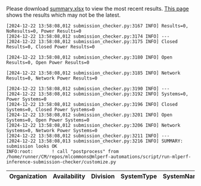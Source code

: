 Please download [summary.xlsx](summary.xlsx) to view the most recent results. [This page](https://docs.google.com/spreadsheets/d/e/2PACX-1vSCu8F7Hwck-AGJ5kWxi2G3xhO5MJoc_igybvsxjCt-2fEEYyf2BIcR0rTXW0eUzg/pubhtml) shows the results which may not be the latest. 
 ```
[2024-12-22 13:58:08,012 submission_checker.py:3167 INFO] Results=0, NoResults=0, Power Results=0
[2024-12-22 13:58:08,012 submission_checker.py:3174 INFO] ---
[2024-12-22 13:58:08,012 submission_checker.py:3175 INFO] Closed Results=0, Closed Power Results=0

[2024-12-22 13:58:08,012 submission_checker.py:3180 INFO] Open Results=0, Open Power Results=0

[2024-12-22 13:58:08,012 submission_checker.py:3185 INFO] Network Results=0, Network Power Results=0

[2024-12-22 13:58:08,012 submission_checker.py:3190 INFO] ---
[2024-12-22 13:58:08,012 submission_checker.py:3192 INFO] Systems=0, Power Systems=0
[2024-12-22 13:58:08,012 submission_checker.py:3196 INFO] Closed Systems=0, Closed Power Systems=0
[2024-12-22 13:58:08,012 submission_checker.py:3201 INFO] Open Systems=0, Open Power Systems=0
[2024-12-22 13:58:08,012 submission_checker.py:3206 INFO] Network Systems=0, Network Power Systems=0
[2024-12-22 13:58:08,012 submission_checker.py:3211 INFO] ---
[2024-12-22 13:58:08,013 submission_checker.py:3216 INFO] SUMMARY: submission looks OK
INFO:root:       ! call "postprocess" from /home/runner/CM/repos/mlcommons@mlperf-automations/script/run-mlperf-inference-submission-checker/customize.py

```

| Organization   | Availability   | Division   | SystemType   | SystemName   | Platform   | Model   | MlperfModel   | Scenario   | Result   | Accuracy   | number_of_nodes   | host_processor_model_name   | host_processors_per_node   | host_processor_core_count   | accelerator_model_name   | accelerators_per_node   | Location   | framework   | operating_system   | notes   | compliance   | errors   | version   | inferred   | has_power   | Units   | weight_data_types   |
|----------------|----------------|------------|--------------|--------------|------------|---------|---------------|------------|----------|------------|-------------------|-----------------------------|----------------------------|-----------------------------|--------------------------|-------------------------|------------|-------------|--------------------|---------|--------------|----------|-----------|------------|-------------|---------|---------------------|